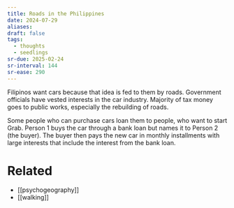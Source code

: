```yaml
---
title: Roads in the Philippines
date: 2024-07-29
aliases: 
draft: false
tags:
  - thoughts
  - seedlings
sr-due: 2025-02-24
sr-interval: 144
sr-ease: 290
---
```

Filipinos want cars because that idea is fed to them by roads. Government officials have vested interests in the car industry. Majority of tax money goes to public works, especially the rebuilding of roads.

Some people who can purchase cars loan them to people, who want to start Grab. Person 1 buys the car through a bank loan but names it to Person 2 (the buyer). The buyer then pays the new car in monthly installments with large interests that include the interest from the bank loan.

# Related

- [[psychogeography]]
- [[walking]]